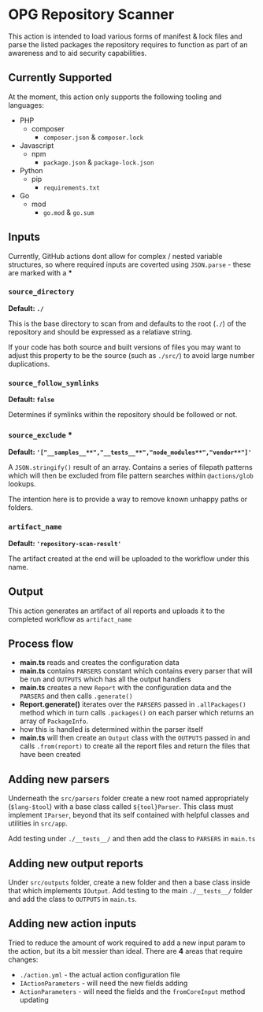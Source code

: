 # OPG Repository Scanner

This action is intended to load various forms of manifest & lock files and parse the listed packages the repository requires to function as part of an awareness and to aid security capabilities.

## Currently Supported

At the moment, this action only supports the following tooling and languages:

- PHP
    - composer
        - `composer.json` & `composer.lock`
- Javascript
    - npm
        - `package.json` & `package-lock.json`
- Python
    - pip
        - `requirements.txt`
- Go
    - mod
        - `go.mod` & `go.sum`



## Inputs

Currently, GitHub actions dont allow for complex / nested variable structures, so where required inputs are coverted using `JSON.parse` - these are marked with a **\***

### `source_directory`

**Default: `./`**

This is the base directory to scan from and defaults to the root (`./`) of the repository and should be expressed as a relatiave string.

If your code has both source and built versions of files you may want to adjust this property to be the source (such as `./src/`) to avoid large number duplications.

### `source_follow_symlinks`

**Default: `false`**

Determines if symlinks within the repository should be followed or not.

### `source_exclude` **\***

**Default: `'["__samples__**","__tests__**","node_modules**","vendor**"]'`**

A `JSON.stringify()` result of an array. Contains a series of filepath patterns which will then be excluded from file pattern searches within `@actions/glob` lookups.

The intention here is to provide a way to remove known unhappy paths or folders.


### `artifact_name`

**Default: `'repository-scan-result'`**

The artifact created at the end will be uploaded to the workflow under this name.


## Output

This action generates an artifact of all reports and uploads it to the completed workflow as `artifact_name`


## Process flow

- **main.ts** reads and creates the configuration data
- **main.ts** contains `PARSERS` constant which contains every parser that will be run and `OUTPUTS` which has all the output handlers
- **main.ts** creates a new `Report` with the configuration data and the `PARSERS` and then calls `.generate()`
- **Report.generate()** iterates over the `PARSERS` passed in `.allPackages()` method which in turn calls `.packages()` on each parser which returns an array of `PackageInfo`.
- how this is handled is determined within the parser itself
- **main.ts** will then create an `Output` class with the `OUTPUTS` passed in and calls `.from(report)` to create all the report files and return the files that have been created

## Adding new parsers

Underneath the `src/parsers` folder create a new root named appropriately (`$lang-$tool`) with a base class called `${tool}Parser`. This class must implement `IParser`, beyond that its self contained with helpful classes and utilities in `src/app`.

Add testing under `./__tests__/` and then add the class to `PARSERS` in `main.ts`

## Adding new output reports

Under `src/outputs` folder, create a new folder and then a base class inside that which implements `IOutput`. Add testing to the main `./__tests__/` folder and add the class to `OUTPUTS` in `main.ts`.


## Adding new action inputs

Tried to reduce the amount of work required to add a new input param to the action, but its a bit messier than ideal. There are **4** areas that require changes:

- `./action.yml` - the actual action configuration file
- `IActionParameters` - will need the new fields adding
- `ActionParameters` - will need the fields and the `fromCoreInput` method updating
